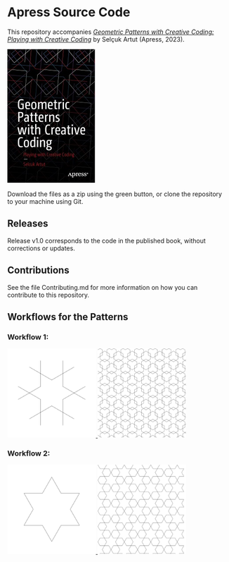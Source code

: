 # Apress Source Code

This repository accompanies [*Geometric Patterns with Creative Coding: Playing with Creative Coding*](https://www.link.springer.com/book/10.1007/9781484293881) by Selçuk Artut (Apress, 2023).

[comment]: #cover
![Cover image](9781484293881.JPG)

Download the files as a zip using the green button, or clone the repository to your machine using Git.

## Releases

Release v1.0 corresponds to the code in the published book, without corrections or updates.

## Contributions

See the file Contributing.md for more information on how you can contribute to this repository.

## Workflows for the Patterns


<h3 align="left">Workflow 1:</h3>
<p align="left"> <a href="https://www.cprogramming.com/" target="_blank" rel="noreferrer"> <img src="codes/WF1/WF1_motif.svg" style="background-color:#ff0000" alt="c" width="40%" height="40%"/> </a> <a href="https://www.w3schools.com/cpp/" target="_blank" rel="noreferrer"> <img src="codes/WF1/WF1_tesselation.svg" style="background-color:#ffffff" alt="cplusplus" width="40%" height="40%"/> </a>  </p>
<h3 align="left">Workflow 2:</h3>
<p align="left"> <a href="https://www.cprogramming.com/" target="_blank" rel="noreferrer"> <img src="codes/WF2/WF2_motif.svg" style="background-color:#ffffff" alt="c" width="40%" height="40%"/> </a> <a href="https://www.w3schools.com/cpp/" target="_blank" rel="noreferrer"> <img src="codes/WF2/WF2_tesselation.svg" style="background-color:#ffffff" alt="cplusplus" width="40%" height="40%"/> </a>  </p>
